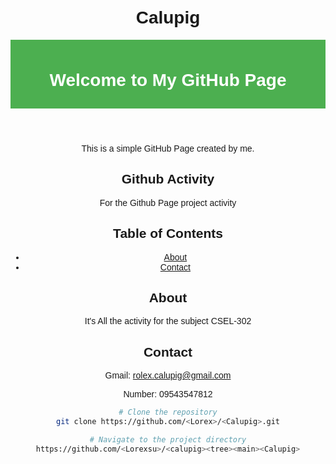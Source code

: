 # Calupig
<!DOCTYPE html>
<html lang="en">
<head>
    <meta charset="UTF-8">
    <meta name="viewport" content="width=device-width, initial-scale=1.0">
    <title>My GitHub Page</title>
    <style>
        body {
            font-family: Arial, sans-serif;
            text-align: center;
            margin-top: 50px;
        }
        header {
            background-color: #4CAF50;
            padding: 10px 0;
            color: white;
        }
    </style>
</head>
<body>
    <header>
        <h1>Welcome to My GitHub Page</h1>
    </header>
    <p>This is a simple GitHub Page created by me.</p>
</body>
</html>

## Github Activity 

For the Github Page project activity

## Table of Contents

- [About](#about)
- [Contact](#contact)

## About

It's All the activity for the subject CSEL-302

## Contact
Gmail: rolex.calupig@gmail.com

Number: 09543547812

```bash
# Clone the repository
git clone https://github.com/<Lorex>/<Calupig>.git

# Navigate to the project directory
https://github.com/<Lorexsu>/<calupig><tree><main><Calupig>



